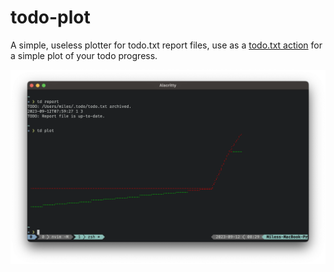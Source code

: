 # todo-plot

A simple, useless plotter for todo.txt report files, use as a
[todo.txt action](https://github.com/todotxt/todo.txt-cli/wiki/Creating-and-Installing-Add-ons#installing-add-ons)
for a simple plot of your todo progress.

![screenshot](./Screenshot.png)
